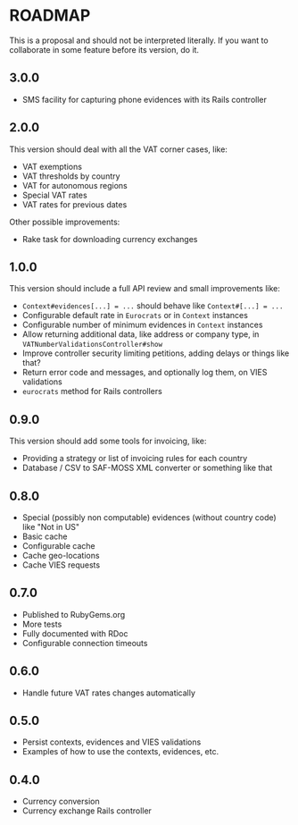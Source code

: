 # ROADMAP

This is a proposal and should not be interpreted literally. If you want to collaborate in some feature before its version, do it.

## 3.0.0

 * SMS facility for capturing phone evidences with its Rails controller

## 2.0.0

This version should deal with all the VAT corner cases, like:

 * VAT exemptions
 * VAT thresholds by country
 * VAT for autonomous regions
 * Special VAT rates
 * VAT rates for previous dates

Other possible improvements:

 * Rake task for downloading currency exchanges

## 1.0.0

This version should include a full API review and small improvements like:

 * `Context#evidences[...] = ...` should behave like `Context#[...] = ...`
 * Configurable default rate in `Eurocrats` or in `Context` instances
 * Configurable number of minimum evidences in `Context` instances
 * Allow returning additional data, like address or company type, in `VATNumberValidationsController#show`
 * Improve controller security limiting petitions, adding delays or things like that?
 * Return error code and messages, and optionally log them, on VIES validations
* `eurocrats` method for Rails controllers

## 0.9.0

This version should add some tools for invoicing, like:

 * Providing a strategy or list of invoicing rules for each country
 * Database / CSV to SAF-MOSS XML converter or something like that

## 0.8.0

 * Special (possibly non computable) evidences (without country code) like "Not in US"
 * Basic cache
 * Configurable cache
 * Cache geo-locations
 * Cache VIES requests

## 0.7.0

 * Published to RubyGems.org
 * More tests
 * Fully documented with RDoc
 * Configurable connection timeouts

## 0.6.0

 * Handle future VAT rates changes automatically

## 0.5.0

 * Persist contexts, evidences and VIES validations
 * Examples of how to use the contexts, evidences, etc.

## 0.4.0

 * Currency conversion
 * Currency exchange Rails controller
